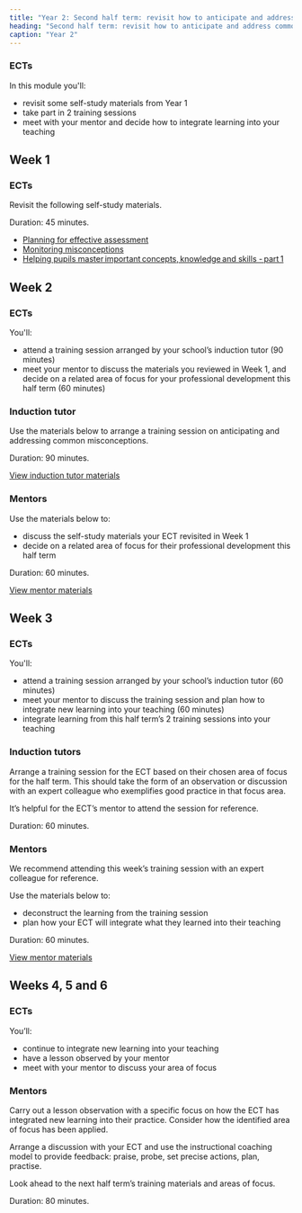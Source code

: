 ```yaml
---
title: "Year 2: Second half term: revisit how to anticipate and address common misconceptions in your subject or phase"
heading: "Second half term: revisit how to anticipate and address common misconceptions in your subject or phase"
caption: "Year 2"
---
```


### ECTs
In this module you'll:

- revisit some self-study materials from Year 1
- take part in 2 training sessions
- meet with your mentor and decide how to integrate learning into your teaching

## Week 1

### ECTs

Revisit the following self-study materials.

Duration: 45 minutes.

- [Planning for effective assessment](/teach-first/year-1-how-can-you-use-assessment-and-feedback-to-greatest-effect/spring-week-2-ect-session-overview/)  
- [Monitoring misconceptions](/teach-first/year-1-how-can-you-use-assessment-and-feedback-to-greatest-effect/spring-week-3-ect-session-overview/)   
- [Helping pupils master important concepts, knowledge and skills - part 1](/teach-first/year-1-how-to-design-a-coherent-curriculum/summer-week-4-ect-session-overview/)   


## Week 2

### ECTs

You'll:

- attend a training session arranged by your school’s induction tutor (90 minutes) 
- meet your mentor to discuss the materials you reviewed in Week 1, and decide on a related area of focus for your professional development this half term (60 minutes) 

### Induction tutor

Use the materials below to arrange a training session on anticipating and addressing common misconceptions. 

Duration: 90 minutes.

[View induction tutor materials](/teach-first/year-2-how-can-you-anticipate-and-address-common-misconceptions-in-your-subject-or-phase/spring-week-2-induction-tutor-materials/)

### Mentors

Use the materials below to: 

- discuss the self-study materials your ECT revisited in Week 1 
- decide on a related area of focus for their professional development this half term

Duration: 60 minutes.

[View mentor materials](/teach-first/year-2-how-can-you-anticipate-and-address-common-misconceptions-in-your-subject-or-phase/spring-week-2-mentor-materials)

## Week 3

### ECTs

You'll:

- attend a training session arranged by your school’s induction tutor (60 minutes)
- meet your mentor to discuss the training session and plan how to integrate new learning into your teaching (60 minutes) 
- integrate learning from this half term’s 2 training sessions into your teaching

### Induction tutors

Arrange a training session for the ECT based on their chosen area of focus for the half term. This should take the form of an observation or discussion with an expert colleague who exemplifies good practice in that focus area. 

It’s helpful for the ECT’s mentor to attend the session for reference. 

Duration: 60 minutes.

### Mentors

We recommend attending this week’s training session with an expert colleague for reference. 

Use the materials below to:

- deconstruct the learning from the training session 
- plan how your ECT will integrate what they learned into their teaching 

Duration: 60 minutes.

[View mentor materials](/teach-first/year-2-how-can-you-develop-pupils-intrinsic-motivation/autumn-week-3-mentor-materials)

## Weeks 4, 5 and 6

### ECTs

You’ll: 

- continue to integrate new learning into your teaching 
- have a lesson observed by your mentor 
- meet with your mentor to discuss your area of focus 

### Mentors

Carry out a lesson observation with a specific focus on how the ECT has integrated new learning into their practice. Consider how the identified area of focus has been applied. 

Arrange a discussion with your ECT and use the instructional coaching model to provide feedback: praise, probe, set precise actions, plan, practise. 

Look ahead to the next half term’s training materials and areas of focus. 

Duration: 80 minutes. 